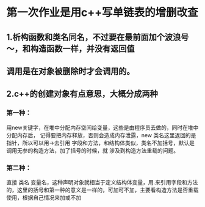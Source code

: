 # 第一次作业是用c++写单链表的增删改查 
## 1.析构函数和类名同名，不过要在最前面加个波浪号～，和构造函数一样，并没有返回值
## 调用是在对象被删除时才会调用的。
## 2.c++的创建对象有点意思，大概分成两种
### 第一种：
用new关键字，在堆中分配内存空间给变量，这些是由程序员去做的，同时在堆中分配内存后，
记得要把内存释放，否则会造成内存泄露，new 类名这里返回的是指针，所以可以用->去引用
字段和方法，和结构体类似，类名不加括号，默认是调用无参的构造方法，加了括号的时候，就
涉及到构造方法重载的问题。
### 第二种：
直接 类名 变量名，这种声明对象就相当于定义结构体变量，用.来引用字段和方法的，这里的括号和第一种的意义是一样的，可加可不加，主要看构造方法是否重载使用，根据自己情况来加或不加